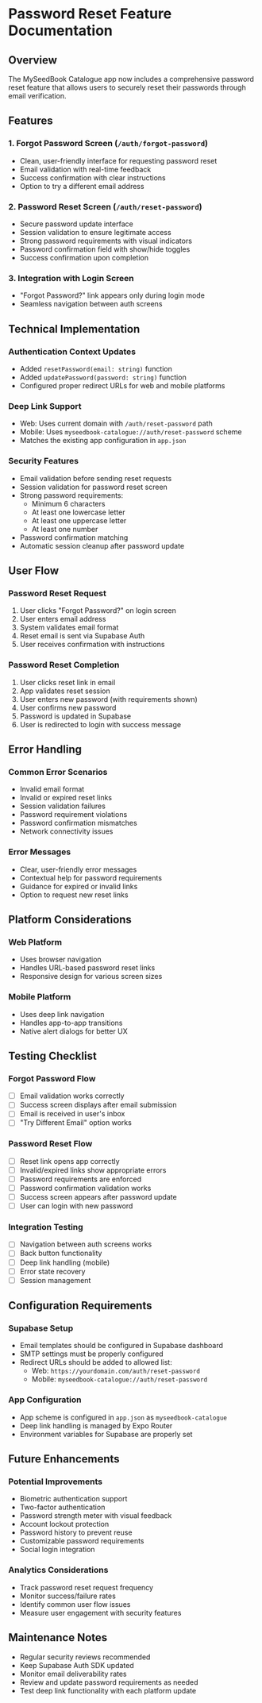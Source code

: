 # Password Reset Feature Documentation

## Overview
The MySeedBook Catalogue app now includes a comprehensive password reset feature that allows users to securely reset their passwords through email verification.

## Features

### 1. Forgot Password Screen (`/auth/forgot-password`)
- Clean, user-friendly interface for requesting password reset
- Email validation with real-time feedback
- Success confirmation with clear instructions
- Option to try a different email address

### 2. Password Reset Screen (`/auth/reset-password`)
- Secure password update interface
- Session validation to ensure legitimate access
- Strong password requirements with visual indicators
- Password confirmation field with show/hide toggles
- Success confirmation upon completion

### 3. Integration with Login Screen
- "Forgot Password?" link appears only during login mode
- Seamless navigation between auth screens

## Technical Implementation

### Authentication Context Updates
- Added `resetPassword(email: string)` function
- Added `updatePassword(password: string)` function
- Configured proper redirect URLs for web and mobile platforms

### Deep Link Support
- Web: Uses current domain with `/auth/reset-password` path
- Mobile: Uses `myseedbook-catalogue://auth/reset-password` scheme
- Matches the existing app configuration in `app.json`

### Security Features
- Email validation before sending reset requests
- Session validation for password reset screen
- Strong password requirements:
  - Minimum 6 characters
  - At least one lowercase letter
  - At least one uppercase letter
  - At least one number
- Password confirmation matching
- Automatic session cleanup after password update

## User Flow

### Password Reset Request
1. User clicks "Forgot Password?" on login screen
2. User enters email address
3. System validates email format
4. Reset email is sent via Supabase Auth
5. User receives confirmation with instructions

### Password Reset Completion
1. User clicks reset link in email
2. App validates reset session
3. User enters new password (with requirements shown)
4. User confirms new password
5. Password is updated in Supabase
6. User is redirected to login with success message

## Error Handling

### Common Error Scenarios
- Invalid email format
- Invalid or expired reset links
- Session validation failures
- Password requirement violations
- Password confirmation mismatches
- Network connectivity issues

### Error Messages
- Clear, user-friendly error messages
- Contextual help for password requirements
- Guidance for expired or invalid links
- Option to request new reset links

## Platform Considerations

### Web Platform
- Uses browser navigation
- Handles URL-based password reset links
- Responsive design for various screen sizes

### Mobile Platform
- Uses deep link navigation
- Handles app-to-app transitions
- Native alert dialogs for better UX

## Testing Checklist

### Forgot Password Flow
- [ ] Email validation works correctly
- [ ] Success screen displays after email submission
- [ ] Email is received in user's inbox
- [ ] "Try Different Email" option works

### Password Reset Flow
- [ ] Reset link opens app correctly
- [ ] Invalid/expired links show appropriate errors
- [ ] Password requirements are enforced
- [ ] Password confirmation validation works
- [ ] Success screen appears after password update
- [ ] User can login with new password

### Integration Testing
- [ ] Navigation between auth screens works
- [ ] Back button functionality
- [ ] Deep link handling (mobile)
- [ ] Error state recovery
- [ ] Session management

## Configuration Requirements

### Supabase Setup
- Email templates should be configured in Supabase dashboard
- SMTP settings must be properly configured
- Redirect URLs should be added to allowed list:
  - Web: `https://yourdomain.com/auth/reset-password`
  - Mobile: `myseedbook-catalogue://auth/reset-password`

### App Configuration
- App scheme is configured in `app.json` as `myseedbook-catalogue`
- Deep link handling is managed by Expo Router
- Environment variables for Supabase are properly set

## Future Enhancements

### Potential Improvements
- Biometric authentication support
- Two-factor authentication
- Password strength meter with visual feedback
- Account lockout protection
- Password history to prevent reuse
- Customizable password requirements
- Social login integration

### Analytics Considerations
- Track password reset request frequency
- Monitor success/failure rates
- Identify common user flow issues
- Measure user engagement with security features

## Maintenance Notes
- Regular security reviews recommended
- Keep Supabase Auth SDK updated
- Monitor email deliverability rates
- Review and update password requirements as needed
- Test deep link functionality with each platform update
